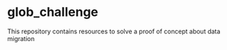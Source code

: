 # glob_challenge
This repository contains resources to solve a proof of concept about data migration
